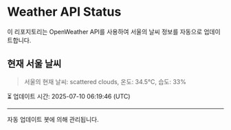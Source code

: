 
# Weather API Status

이 리포지토리는 OpenWeather API를 사용하여 서울의 날씨 정보를 자동으로 업데이트합니다.

## 현재 서울 날씨
> 서울의 현재 날씨: scattered clouds, 온도: 34.5°C, 습도: 33%

⏳ 업데이트 시간: 2025-07-10 06:19:46 (UTC)

---
자동 업데이트 봇에 의해 관리됩니다.
